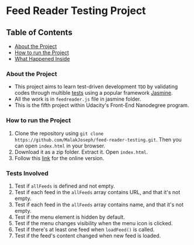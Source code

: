 # Feed Reader Testing Project


## Table of Contents
* [About the Project](#About-the-Project)
* [How to run the Project](#How-to-run-the-Project)
* [What Happened Inside](#Tests-Involved)


### About the Project
* This project aims to learn test-driven development `TDD` by validating codes through multible [tests](#Tests-Involved) using a popular framework [Jasmine](http://jasmine.github.io/).
* All the work is in `feedreader.js` file in jasmine folder.
* This is the fifth project within Udacity's Front-End Nanodegree program.


### How to run the Project
1. Clone the repository using `git clone https://github.com/MalakJoseph/feed-reader-testing.git`. Then you can open `index.html` in your browser.
2. Download it as a zip folder. Extract it. Open `index.html`.
3. Follow this [link](https://malakjoseph.github.io/feed-reader-testing/) for the online version.


### Tests Involved
1. Test if `allFeeds` is defined and not empty.
2. Test if each feed in the `allFeeds` array contains URL, and that it's not empty.
3. Test if each feed in the `allFeeds` array contains name, and that it's not empty.
4. Test if the menu element is hidden by default.
5. Test if the menu changes visibility when the menu icon is clicked.
6. Test if there's at least one feed when `loadFeed()` is called.
7. Test if the feed's content changed when new feed is loaded.
